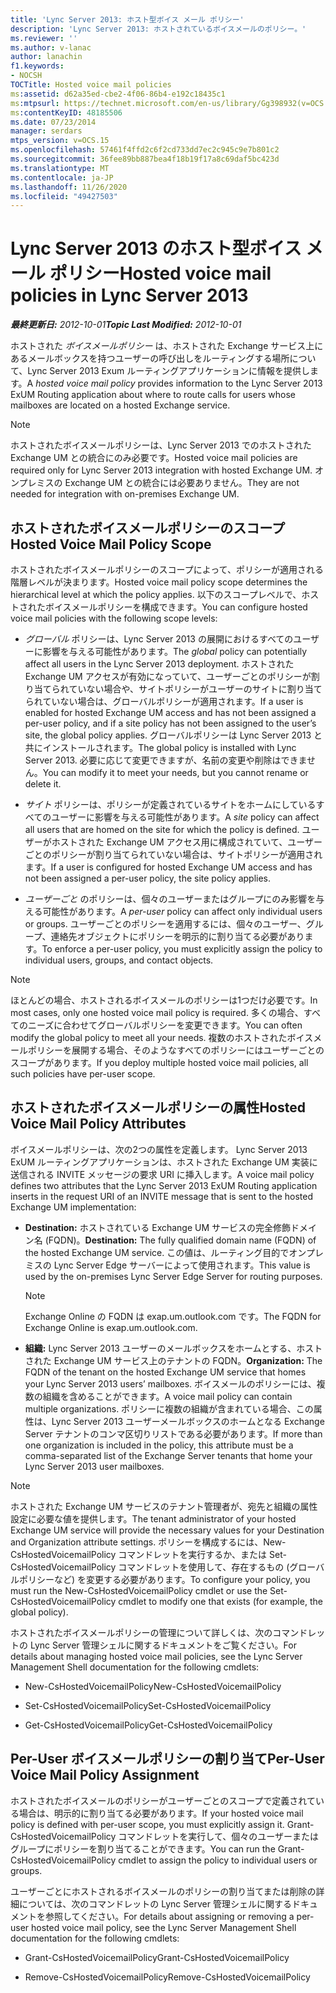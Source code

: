 ```yaml
---
title: 'Lync Server 2013: ホスト型ボイス メール ポリシー'
description: 'Lync Server 2013: ホストされているボイスメールのポリシー。'
ms.reviewer: ''
ms.author: v-lanac
author: lanachin
f1.keywords:
- NOCSH
TOCTitle: Hosted voice mail policies
ms:assetid: d62a35ed-cbe2-4f06-86b4-e192c18435c1
ms:mtpsurl: https://technet.microsoft.com/en-us/library/Gg398932(v=OCS.15)
ms:contentKeyID: 48185506
ms.date: 07/23/2014
manager: serdars
mtps_version: v=OCS.15
ms.openlocfilehash: 57461f4ffd2c6f2cd733dd7ec2c945c9e7b801c2
ms.sourcegitcommit: 36fee89bb887bea4f18b19f17a8c69daf5bc423d
ms.translationtype: MT
ms.contentlocale: ja-JP
ms.lasthandoff: 11/26/2020
ms.locfileid: "49427503"
---
```

# <a name="hosted-voice-mail-policies-in-lync-server-2013"></a><span data-ttu-id="86acd-103">Lync Server 2013 のホスト型ボイス メール ポリシー</span><span class="sxs-lookup"><span data-stu-id="86acd-103">Hosted voice mail policies in Lync Server 2013</span></span>

<div data-xmlns="http://www.w3.org/1999/xhtml">

<div class="topic" data-xmlns="http://www.w3.org/1999/xhtml" data-msxsl="urn:schemas-microsoft-com:xslt" data-cs="https://msdn.microsoft.com/">

<div data-asp="https://msdn2.microsoft.com/asp">



</div>

<div id="mainSection">

<div id="mainBody"><span data-ttu-id="86acd-104">

<span> </span></span><span class="sxs-lookup"><span data-stu-id="86acd-104">

<span> </span></span></span>

<span data-ttu-id="86acd-105">_**最終更新日:** 2012-10-01_</span><span class="sxs-lookup"><span data-stu-id="86acd-105">_**Topic Last Modified:** 2012-10-01_</span></span>

<span data-ttu-id="86acd-106">ホストされた *ボイスメールポリシー* は、ホストされた Exchange サービス上にあるメールボックスを持つユーザーの呼び出しをルーティングする場所について、Lync Server 2013 Exum ルーティングアプリケーションに情報を提供します。</span><span class="sxs-lookup"><span data-stu-id="86acd-106">A *hosted voice mail policy* provides information to the Lync Server 2013 ExUM Routing application about where to route calls for users whose mailboxes are located on a hosted Exchange service.</span></span>

<div>


> [!NOTE]  
> <span data-ttu-id="86acd-107">ホストされたボイスメールポリシーは、Lync Server 2013 でのホストされた Exchange UM との統合にのみ必要です。</span><span class="sxs-lookup"><span data-stu-id="86acd-107">Hosted voice mail policies are required only for Lync Server 2013 integration with hosted Exchange UM.</span></span> <span data-ttu-id="86acd-108">オンプレミスの Exchange UM との統合には必要ありません。</span><span class="sxs-lookup"><span data-stu-id="86acd-108">They are not needed for integration with on-premises Exchange UM.</span></span>



</div>

<div>

## <a name="hosted-voice-mail-policy-scope"></a><span data-ttu-id="86acd-109">ホストされたボイスメールポリシーのスコープ</span><span class="sxs-lookup"><span data-stu-id="86acd-109">Hosted Voice Mail Policy Scope</span></span>

<span data-ttu-id="86acd-110">ホストされたボイスメールポリシーのスコープによって、ポリシーが適用される階層レベルが決まります。</span><span class="sxs-lookup"><span data-stu-id="86acd-110">Hosted voice mail policy scope determines the hierarchical level at which the policy applies.</span></span> <span data-ttu-id="86acd-111">以下のスコープレベルで、ホストされたボイスメールポリシーを構成できます。</span><span class="sxs-lookup"><span data-stu-id="86acd-111">You can configure hosted voice mail policies with the following scope levels:</span></span>

  - <span data-ttu-id="86acd-112">*グローバル* ポリシーは、Lync Server 2013 の展開におけるすべてのユーザーに影響を与える可能性があります。</span><span class="sxs-lookup"><span data-stu-id="86acd-112">The *global* policy can potentially affect all users in the Lync Server 2013 deployment.</span></span> <span data-ttu-id="86acd-113">ホストされた Exchange UM アクセスが有効になっていて、ユーザーごとのポリシーが割り当てられていない場合や、サイトポリシーがユーザーのサイトに割り当てられていない場合は、グローバルポリシーが適用されます。</span><span class="sxs-lookup"><span data-stu-id="86acd-113">If a user is enabled for hosted Exchange UM access and has not been assigned a per-user policy, and if a site policy has not been assigned to the user’s site, the global policy applies.</span></span> <span data-ttu-id="86acd-114">グローバルポリシーは Lync Server 2013 と共にインストールされます。</span><span class="sxs-lookup"><span data-stu-id="86acd-114">The global policy is installed with Lync Server 2013.</span></span> <span data-ttu-id="86acd-115">必要に応じて変更できますが、名前の変更や削除はできません。</span><span class="sxs-lookup"><span data-stu-id="86acd-115">You can modify it to meet your needs, but you cannot rename or delete it.</span></span>

  - <span data-ttu-id="86acd-116">*サイト* ポリシーは、ポリシーが定義されているサイトをホームにしているすべてのユーザーに影響を与える可能性があります。</span><span class="sxs-lookup"><span data-stu-id="86acd-116">A *site* policy can affect all users that are homed on the site for which the policy is defined.</span></span> <span data-ttu-id="86acd-117">ユーザーがホストされた Exchange UM アクセス用に構成されていて、ユーザーごとのポリシーが割り当てられていない場合は、サイトポリシーが適用されます。</span><span class="sxs-lookup"><span data-stu-id="86acd-117">If a user is configured for hosted Exchange UM access and has not been assigned a per-user policy, the site policy applies.</span></span>

  - <span data-ttu-id="86acd-118">*ユーザーごと* のポリシーは、個々のユーザーまたはグループにのみ影響を与える可能性があります。</span><span class="sxs-lookup"><span data-stu-id="86acd-118">A *per-user* policy can affect only individual users or groups.</span></span> <span data-ttu-id="86acd-119">ユーザーごとのポリシーを適用するには、個々のユーザー、グループ、連絡先オブジェクトにポリシーを明示的に割り当てる必要があります。</span><span class="sxs-lookup"><span data-stu-id="86acd-119">To enforce a per-user policy, you must explicitly assign the policy to individual users, groups, and contact objects.</span></span>

<div>


> [!NOTE]  
> <span data-ttu-id="86acd-120">ほとんどの場合、ホストされるボイスメールのポリシーは1つだけ必要です。</span><span class="sxs-lookup"><span data-stu-id="86acd-120">In most cases, only one hosted voice mail policy is required.</span></span> <span data-ttu-id="86acd-121">多くの場合、すべてのニーズに合わせてグローバルポリシーを変更できます。</span><span class="sxs-lookup"><span data-stu-id="86acd-121">You can often modify the global policy to meet all your needs.</span></span> <span data-ttu-id="86acd-122">複数のホストされたボイスメールポリシーを展開する場合、そのようなすべてのポリシーにはユーザーごとのスコープがあります。</span><span class="sxs-lookup"><span data-stu-id="86acd-122">If you deploy multiple hosted voice mail policies, all such policies have per-user scope.</span></span>



</div>

</div>

<div>

## <a name="hosted-voice-mail-policy-attributes"></a><span data-ttu-id="86acd-123">ホストされたボイスメールポリシーの属性</span><span class="sxs-lookup"><span data-stu-id="86acd-123">Hosted Voice Mail Policy Attributes</span></span>

<span data-ttu-id="86acd-124">ボイスメールポリシーは、次の2つの属性を定義します。 Lync Server 2013 ExUM ルーティングアプリケーションは、ホストされた Exchange UM 実装に送信される INVITE メッセージの要求 URI に挿入します。</span><span class="sxs-lookup"><span data-stu-id="86acd-124">A voice mail policy defines two attributes that the Lync Server 2013 ExUM Routing application inserts in the request URI of an INVITE message that is sent to the hosted Exchange UM implementation:</span></span>

  - <span data-ttu-id="86acd-125">**Destination:** ホストされている Exchange UM サービスの完全修飾ドメイン名 (FQDN)。</span><span class="sxs-lookup"><span data-stu-id="86acd-125">**Destination:** The fully qualified domain name (FQDN) of the hosted Exchange UM service.</span></span> <span data-ttu-id="86acd-126">この値は、ルーティング目的でオンプレミスの Lync Server Edge サーバーによって使用されます。</span><span class="sxs-lookup"><span data-stu-id="86acd-126">This value is used by the on-premises Lync Server Edge Server for routing purposes.</span></span>
    
    <div>
    

    > [!NOTE]  
    > <span data-ttu-id="86acd-127">Exchange Online の FQDN は exap.um.outlook.com です。</span><span class="sxs-lookup"><span data-stu-id="86acd-127">The FQDN for Exchange Online is exap.um.outlook.com.</span></span>

    
    </div>

  - <span data-ttu-id="86acd-128">**組織:** Lync Server 2013 ユーザーのメールボックスをホームとする、ホストされた Exchange UM サービス上のテナントの FQDN。</span><span class="sxs-lookup"><span data-stu-id="86acd-128">**Organization:** The FQDN of the tenant on the hosted Exchange UM service that homes your Lync Server 2013 users’ mailboxes.</span></span> <span data-ttu-id="86acd-129">ボイスメールのポリシーには、複数の組織を含めることができます。</span><span class="sxs-lookup"><span data-stu-id="86acd-129">A voice mail policy can contain multiple organizations.</span></span> <span data-ttu-id="86acd-130">ポリシーに複数の組織が含まれている場合、この属性は、Lync Server 2013 ユーザーメールボックスのホームとなる Exchange Server テナントのコンマ区切りリストである必要があります。</span><span class="sxs-lookup"><span data-stu-id="86acd-130">If more than one organization is included in the policy, this attribute must be a comma-separated list of the Exchange Server tenants that home your Lync Server 2013 user mailboxes.</span></span>

<div>


> [!NOTE]  
> <span data-ttu-id="86acd-131">ホストされた Exchange UM サービスのテナント管理者が、宛先と組織の属性設定に必要な値を提供します。</span><span class="sxs-lookup"><span data-stu-id="86acd-131">The tenant administrator of your hosted Exchange UM service will provide the necessary values for your Destination and Organization attribute settings.</span></span> <span data-ttu-id="86acd-132">ポリシーを構成するには、New-CsHostedVoicemailPolicy コマンドレットを実行するか、または Set-CsHostedVoicemailPolicy コマンドレットを使用して、存在するもの (グローバルポリシーなど) を変更する必要があります。</span><span class="sxs-lookup"><span data-stu-id="86acd-132">To configure your policy, you must run the New-CsHostedVoicemailPolicy cmdlet or use the Set-CsHostedVoicemailPolicy cmdlet to modify one that exists (for example, the global policy).</span></span>



</div>

<span data-ttu-id="86acd-133">ホストされたボイスメールポリシーの管理について詳しくは、次のコマンドレットの Lync Server 管理シェルに関するドキュメントをご覧ください。</span><span class="sxs-lookup"><span data-stu-id="86acd-133">For details about managing hosted voice mail policies, see the Lync Server Management Shell documentation for the following cmdlets:</span></span>

  - <span data-ttu-id="86acd-134">New-CsHostedVoicemailPolicy</span><span class="sxs-lookup"><span data-stu-id="86acd-134">New-CsHostedVoicemailPolicy</span></span>

  - <span data-ttu-id="86acd-135">Set-CsHostedVoicemailPolicy</span><span class="sxs-lookup"><span data-stu-id="86acd-135">Set-CsHostedVoicemailPolicy</span></span>

  - <span data-ttu-id="86acd-136">Get-CsHostedVoicemailPolicy</span><span class="sxs-lookup"><span data-stu-id="86acd-136">Get-CsHostedVoicemailPolicy</span></span>

</div>

<div>

## <a name="per-user-voice-mail-policy-assignment"></a><span data-ttu-id="86acd-137">Per-User ボイスメールポリシーの割り当て</span><span class="sxs-lookup"><span data-stu-id="86acd-137">Per-User Voice Mail Policy Assignment</span></span>

<span data-ttu-id="86acd-138">ホストされたボイスメールのポリシーがユーザーごとのスコープで定義されている場合は、明示的に割り当てる必要があります。</span><span class="sxs-lookup"><span data-stu-id="86acd-138">If your hosted voice mail policy is defined with per-user scope, you must explicitly assign it.</span></span> <span data-ttu-id="86acd-139">Grant-CsHostedVoicemailPolicy コマンドレットを実行して、個々のユーザーまたはグループにポリシーを割り当てることができます。</span><span class="sxs-lookup"><span data-stu-id="86acd-139">You can run the Grant-CsHostedVoicemailPolicy cmdlet to assign the policy to individual users or groups.</span></span>

<span data-ttu-id="86acd-140">ユーザーごとにホストされるボイスメールのポリシーの割り当てまたは削除の詳細については、次のコマンドレットの Lync Server 管理シェルに関するドキュメントを参照してください。</span><span class="sxs-lookup"><span data-stu-id="86acd-140">For details about assigning or removing a per-user hosted voice mail policy, see the Lync Server Management Shell documentation for the following cmdlets:</span></span>

  - <span data-ttu-id="86acd-141">Grant-CsHostedVoicemailPolicy</span><span class="sxs-lookup"><span data-stu-id="86acd-141">Grant-CsHostedVoicemailPolicy</span></span>

  - <span data-ttu-id="86acd-142">Remove-CsHostedVoicemailPolicy</span><span class="sxs-lookup"><span data-stu-id="86acd-142">Remove-CsHostedVoicemailPolicy</span></span>

<span data-ttu-id="86acd-143"></div>

</div>

<span> </span>

</div>

</div>

</span><span class="sxs-lookup"><span data-stu-id="86acd-143"></div>

</div>

<span> </span>

</div>

</div>

</span></span></div>

